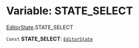 # Variable: STATE\_SELECT

[EditorState](/auto-docs/free-layout-editor/modules/EditorState.md).STATE\_SELECT

`Const` **STATE\_SELECT**: [`EditorState`](/auto-docs/free-layout-editor/interfaces/EditorState-1.md)
